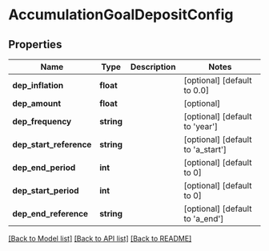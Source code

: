 # AccumulationGoalDepositConfig

## Properties
Name | Type | Description | Notes
------------ | ------------- | ------------- | -------------
**dep_inflation** | **float** |  | [optional] [default to 0.0]
**dep_amount** | **float** |  | [optional] 
**dep_frequency** | **string** |  | [optional] [default to 'year']
**dep_start_reference** | **string** |  | [optional] [default to 'a_start']
**dep_end_period** | **int** |  | [optional] [default to 0]
**dep_start_period** | **int** |  | [optional] [default to 0]
**dep_end_reference** | **string** |  | [optional] [default to 'a_end']

[[Back to Model list]](../README.md#documentation-for-models) [[Back to API list]](../README.md#documentation-for-api-endpoints) [[Back to README]](../README.md)


